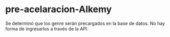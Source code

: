 # pre-acelaracion-Alkemy


Se determinó que los genre serán precargados en la base de datos. No hay forma de ingresarlos a través de la API.
